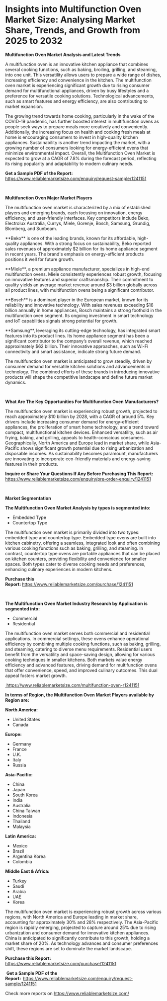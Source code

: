 <p><h1>Insights into Multifunction Oven Market Size: Analysing Market Share, Trends, and Growth from 2025 to 2032</h1></p><p><strong>Multifunction Oven Market Analysis and Latest Trends</strong></p>
<p><p>A multifunction oven is an innovative kitchen appliance that combines several cooking functions, such as baking, broiling, grilling, and steaming, into one unit. This versatility allows users to prepare a wide range of dishes, increasing efficiency and convenience in the kitchen. The multifunction oven market is experiencing significant growth due to rising consumer demand for multifunctional appliances, driven by busy lifestyles and a preference for versatile cooking solutions. Technological advancements, such as smart features and energy efficiency, are also contributing to market expansion.</p><p>The growing trend towards home cooking, particularly in the wake of the COVID-19 pandemic, has further boosted interest in multifunction ovens as people seek ways to prepare meals more creatively and conveniently. Additionally, the increasing focus on health and cooking fresh meals at home is encouraging consumers to invest in high-quality kitchen appliances. Sustainability is another trend impacting the market, with a growing number of consumers looking for energy-efficient ovens that minimize environmental impact. Overall, the Multifunction Oven Market is expected to grow at a CAGR of 7.8% during the forecast period, reflecting its rising popularity and adaptability to modern culinary needs.</p></p>
<p><strong>Get a Sample PDF of the Report:&nbsp;</strong> <a href="https://www.reliablemarketsize.com/enquiry/request-sample/1241151?utm_campaign=1143&utm_medium=2&utm_source=Github&utm_content=ia&utm_term=08022025&utm_id=multifunction-oven">https://www.reliablemarketsize.com/enquiry/request-sample/1241151</a></p>
<p>&nbsp;</p>
<p><strong>Multifunction Oven Major Market Players</strong></p>
<p><p>The multifunction oven market is characterized by a mix of established players and emerging brands, each focusing on innovation, energy efficiency, and user-friendly interfaces. Key competitors include Beko, Electrolux Australia, Currys, Miele, Gorenje, Bosch, Samsung, Grundig, Blomberg, and Sunbeam.</p><p>**Beko** is one of the leading brands, known for its affordable, high-quality appliances. With a strong focus on sustainability, Beko reported sales revenues of approximately $2 billion for its home appliance segment in recent years. The brand's emphasis on energy-efficient products positions it well for future growth.</p><p>**Miele**, a premium appliance manufacturer, specializes in high-end multifunction ovens. Miele consistently experiences robust growth, focusing on innovative features and superior craftsmanship. Their commitment to quality yields an average market revenue around $3 billion globally across all product lines, with multifunction ovens being a significant contributor.</p><p>**Bosch** is a dominant player in the European market, known for its reliability and innovative technology. With sales revenues exceeding $16 billion annually in home appliances, Bosch maintains a strong foothold in the multifunction oven segment. Its ongoing investment in smart technology and IoT capabilities signals strong potential for growth.</p><p>**Samsung**, leveraging its cutting-edge technology, has integrated smart features into its product lines. Its home appliance segment has been a significant contributor to the company’s overall revenue, which reached approximately $62 billion. Their innovative approaches, such as Wi-Fi connectivity and smart assistance, indicate strong future demand.</p><p>The multifunction oven market is anticipated to grow steadily, driven by consumer demand for versatile kitchen solutions and advancements in technology. The combined efforts of these brands in introducing innovative products will shape the competitive landscape and define future market dynamics.</p></p>
<p>&nbsp;</p>
<p><strong>What Are The Key Opportunities For Multifunction Oven Manufacturers?</strong></p>
<p><p>The multifunction oven market is experiencing robust growth, projected to reach approximately $10 billion by 2028, with a CAGR of around 5%. Key drivers include increasing consumer demand for energy-efficient appliances, the proliferation of smart home technology, and a trend toward compact, multifunctional kitchen devices. Enhanced versatility, such as air frying, baking, and grilling, appeals to health-conscious consumers. Geographically, North America and Europe lead in market share, while Asia-Pacific shows significant growth potential due to rising urbanization and disposable incomes. As sustainability becomes paramount, manufacturers are innovating to incorporate eco-friendly materials and energy-saving features in their products.</p></p>
<p><strong>Inquire or Share Your Questions If Any Before Purchasing This Report:</strong> <a href="https://www.reliablemarketsize.com/enquiry/pre-order-enquiry/1241151?utm_campaign=1143&utm_medium=2&utm_source=Github&utm_content=ia&utm_term=08022025&utm_id=multifunction-oven">https://www.reliablemarketsize.com/enquiry/pre-order-enquiry/1241151</a></p>
<p>&nbsp;</p>
<p><strong>Market Segmentation</strong></p>
<p><strong>The Multifunction Oven Market Analysis by types is segmented into:</strong></p>
<p><ul><li>Embedded Type</li><li>Countertop Type</li></ul></p>
<p><p>The multifunction oven market is primarily divided into two types: embedded type and countertop type. Embedded type ovens are built into kitchen cabinetry, offering a seamless, integrated look and often combining various cooking functions such as baking, grilling, and steaming. In contrast, countertop type ovens are portable appliances that can be placed on kitchen counters, providing flexibility and convenience for smaller spaces. Both types cater to diverse cooking needs and preferences, enhancing culinary experiences in modern kitchens.</p></p>
<p><strong>Purchase this Report:&nbsp;</strong><a href="https://www.reliablemarketsize.com/purchase/1241151?utm_campaign=1143&utm_medium=2&utm_source=Github&utm_content=ia&utm_term=08022025&utm_id=multifunction-oven">https://www.reliablemarketsize.com/purchase/1241151</a></p>
<p>&nbsp;</p>
<p><strong>The Multifunction Oven Market Industry Research by Application is segmented into:</strong></p>
<p><ul><li>Commercial</li><li>Residential</li></ul></p>
<p><p>The multifunction oven market serves both commercial and residential applications. In commercial settings, these ovens enhance operational efficiency by combining multiple cooking functions, such as baking, grilling, and steaming, catering to diverse menu requirements. Residential users benefit from the versatility and space-saving design, allowing for various cooking techniques in smaller kitchens. Both markets value energy efficiency and advanced features, driving demand for multifunction ovens that offer convenience, speed, and improved culinary outcomes. This dual appeal fosters market growth.</p></p>
<p><a href="https://www.reliablemarketsize.com/multifunction-oven-r1241151?utm_campaign=1143&utm_medium=2&utm_source=Github&utm_content=ia&utm_term=08022025&utm_id=multifunction-oven">&nbsp;https://www.reliablemarketsize.com/multifunction-oven-r1241151</a></p>
<p><strong>In terms of Region, the Multifunction Oven Market Players available by Region are:</strong></p>
<p>
    <p> <strong> North America: </strong>
        <ul>
            <li>United States</li>
            <li>Canada</li>
        </ul>
        </p> 
    <p> <strong> Europe: </strong>
        <ul>
            <li>Germany</li>
            <li>France</li>
            <li>U.K.</li>
            <li>Italy</li>
            <li>Russia</li>
        </ul>
        </p> 
    <p> <strong> Asia-Pacific: </strong>
        <ul>
            <li>China</li>
            <li>Japan</li>
            <li>South Korea</li>
            <li>India</li>
            <li>Australia</li>
            <li>China Taiwan</li>
            <li>Indonesia</li>
            <li>Thailand</li>
            <li>Malaysia</li>
        </ul>
        </p> 
    <p> <strong> Latin America: </strong>
        <ul>
            <li>Mexico</li>
            <li>Brazil</li>
            <li>Argentina Korea</li>
            <li>Colombia</li>
        </ul>
        </p> 
    <p> <strong> Middle East & Africa: </strong>
        <ul>
            <li>Turkey</li>
            <li>Saudi</li>
            <li>Arabia</li>
            <li>UAE</li>
            <li>Korea</li>
        </ul>
    </p>
    </p>
<p><p>The multifunction oven market is experiencing robust growth across various regions, with North America and Europe leading in market share, accounting for approximately 30% and 28% respectively. The Asia-Pacific region is rapidly emerging, projected to capture around 25% due to rising urbanization and consumer demand for innovative kitchen appliances. China is anticipated to significantly contribute to this growth, holding a market share of 20%. As technology advances and consumer preferences shift, these regions are set to dominate the market landscape.</p></p>
<p><strong>Purchase this Report: </strong><a href="https://www.reliablemarketsize.com/purchase/1241151?utm_campaign=1143&utm_medium=2&utm_source=Github&utm_content=ia&utm_term=08022025&utm_id=multifunction-oven">https://www.reliablemarketsize.com/purchase/1241151</a></p>
<p>&nbsp;<strong>Get a Sample PDF of the Report:&nbsp;&nbsp;</strong><a href="https://www.reliablemarketsize.com/enquiry/request-sample/1241151?utm_campaign=1143&utm_medium=2&utm_source=Github&utm_content=ia&utm_term=08022025&utm_id=multifunction-oven">https://www.reliablemarketsize.com/enquiry/request-sample/1241151</a></p>
<p><strong></strong></p>
<p>Check more reports on <a href="https://www.reliablemarketsize.com/?utm_campaign=1143&utm_medium=2&utm_source=Github&utm_content=ia&utm_term=08022025&utm_id=multifunction-oven">https://www.reliablemarketsize.com/</a></p>